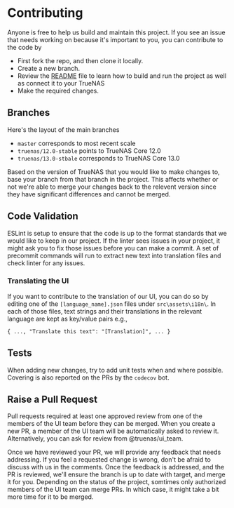 # Contributing

Anyone is free to help us build and maintain this project. If you see an issue that needs working on because it's important to you, you can contribute to the code by
- First fork the repo, and then clone it locally.
- Create a new branch.
- Review the [README](https://github.com/truenas/webui/blob/master/README.md) file to learn how to build and run the project as well as connect it to your TrueNAS
- Make the required changes.

## Branches

Here's the layout of the main branches

- `master` corresponds to most recent scale
- `truenas/12.0-stable` points to TrueNAS Core 12.0
- `truenas/13.0-stbale` corresponds to TrueNAS Core 13.0

Based on the version of TrueNAS that you would like to make changes to, base your branch from that branch in the project. This affects whether or not we're able to merge your changes back to the relevent version since they have significant differences and cannot be merged.

## Code Validation

ESLint is setup to ensure that the code is up to the format standards that we would like to keep in our project. If the linter sees issues in your project, it might ask you to fix those issues before you can make a commit. A set of precommit commands will run to extract new text into translation files and check linter for any issues.

### Translating the UI

If you want to contribute to the translation of our UI, you can do so by editing one of the `[language_name].json` files under `src\assets\i18n\`. In each of those files, text strings and their translations in the relevant language are kept as key/value pairs e.g.,

`
{
  ...,
  "Translate this text": "[Translation]",
  ...
}
`

## Tests

When adding new changes, try to add unit tests when and where possible. Covering is also reported on the PRs by the `codecov` bot.

## Raise a Pull Request

Pull requests required at least one approved review from one of the members of the UI team before they can be merged. When you create a new PR, a member of the UI team will be automatically asked to review it. Alternatively, you can ask for review from @truenas/ui_team.

Once we have reviewed your PR, we will provide any feedback that needs addressing. If you feel a requested change is wrong, don't be afraid to discuss with us in the comments. Once the feedback is addressed, and the PR is reviewed, we'll ensure the branch is up to date with target, and merge it for you. Depending on the status of the project, somtimes only authorized members of the UI team can merge PRs. In which case, it might take a bit more time for it to be merged.